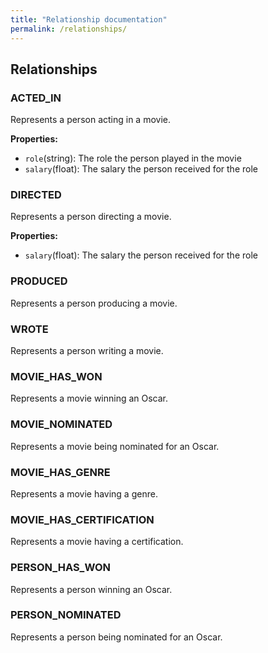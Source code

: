 ```yaml
---
title: "Relationship documentation"
permalink: /relationships/
---
```


## Relationships

### ACTED_IN
Represents a person acting in a movie.

**Properties:**
- `role`(string): The role the person played in the movie
- `salary`(float): The salary the person received for the role

### DIRECTED
Represents a person directing a movie.

**Properties:**
- `salary`(float): The salary the person received for the role

### PRODUCED
Represents a person producing a movie.

### WROTE
Represents a person writing a movie.

### MOVIE_HAS_WON
Represents a movie winning an Oscar.

### MOVIE_NOMINATED
Represents a movie being nominated for an Oscar.

### MOVIE_HAS_GENRE
Represents a movie having a genre.

### MOVIE_HAS_CERTIFICATION
Represents a movie having a certification.

### PERSON_HAS_WON
Represents a person winning an Oscar.

### PERSON_NOMINATED
Represents a person being nominated for an Oscar.
